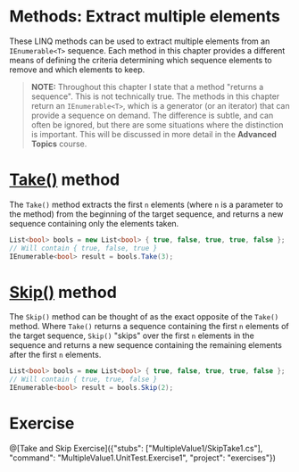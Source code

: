 [//]: # (GENERATED FILE -- DO NOT EDIT)
# Methods: Extract multiple elements

These LINQ methods can be used to extract multiple elements from an `IEnumerable<T>` sequence. Each method in this chapter provides a different means of defining the criteria determining which sequence elements to remove and which elements to keep.

> **NOTE:** Throughout this chapter I state that a method "returns a sequence". This is not technically true. The methods in this chapter return an `IEnumerable<T>`, which is a generator (or an iterator) that can provide a sequence on demand. The difference is subtle, and can often be ignored, but there are some situations where the distinction is important. This will be discussed in more detail in the **Advanced Topics** course.

# [Take()](https://msdn.microsoft.com/en-us/library/bb503062%28v=vs.110%29.aspx) method
The `Take()` method extracts the first `n` elements (where `n` is a parameter to the method) from the beginning of the target sequence, and returns a new sequence containing only the elements taken. 

```csharp
List<bool> bools = new List<bool> { true, false, true, true, false };
// Will contain { true, false, true }
IEnumerable<bool> result = bools.Take(3);
```

# [Skip()](https://msdn.microsoft.com/en-us/library/bb358985%28v=vs.110%29.aspx) method
The `Skip()` method can be thought of as the exact opposite of the `Take()` method. Where `Take()` returns a sequence containing the first `n` elements of the target sequence, `Skip()` "skips" over the first `n` elements in the sequence and returns a new sequence containing the remaining elements after the first `n` elements.

```csharp
List<bool> bools = new List<bool> { true, false, true, true, false };
// Will contain { true, true, false }
IEnumerable<bool> result = bools.Skip(2);
```

# Exercise

@[Take and Skip Exercise]({"stubs": ["MultipleValue1/SkipTake1.cs"], "command": "MultipleValue1.UnitTest.Exercise1", "project": "exercises"})
